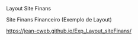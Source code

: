 Layout Site Finans

Site Finans Financeiro (Exemplo de Layout)

https://jean-cweb.github.io/Exp_Layout_siteFinans/
